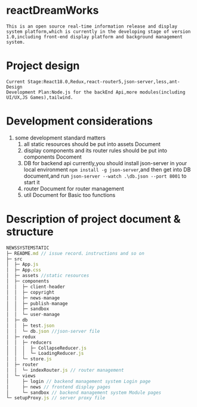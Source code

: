 # reactDreamWorks
    This is an open source real-time information release and display system platform,which is currently in the developing stage of version 1.0,including front-end display platform and background management system.

# Project design
    Current Stage:React18.0,Redux,react-router5,json-server,less,ant-Design
    Development Plan:Node.js for the backEnd Api,more modules(including UI/UX,JS Games),tailwind.

# Development considerations

1. some development standard matters
    1. all static resources should be put into assets Document
    2. display components and its router rules should be put into components Docoment
    3. DB for backend api currently,you should install json-server in your local environment `npm install -g json-server`,and then get into DB document,and run `json-server --watch .\db.json --port 8001` to start it
    4. router Document for router management
    5. util Document for Basic too functions

# Description of project document & structure
```js
NEWSSYSTEMSTATIC
├─ README.md // issue record、instructions and so on
├─ src
│  ├─ App.js
│  ├─ App.css
│  ├─ assets //static resources
│  ├─ components
│  │  ├─ client-header
│  │  ├─ copyright
│  │  ├─ news-manage
│  │  ├─ publish-manage
│  │  ├─ sandbox
│  │  └─ user-manage
│  ├─ db
│  │  ├─ test.json
│  │  └─ db.json //json-server file
│  ├─ redux
│  │  ├─ reducers
│  │  │  ├─ CollapseReducer.js  
│  │  │  └─ LoadingReducer.js  
│  │  └─ store.js 
│  ├─ router
│  │  └─ indexRouter.js // router management
│  └─ views
│     ├─ login // backend management system Login page
│     ├─ news // frontend display pages
│     └─ sandbox // backend management system Module pages
└─ setupProxy.js // server proxy file
```